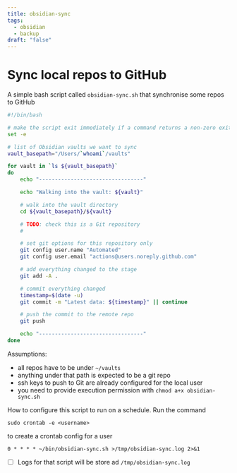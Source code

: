 ```yaml
---
title: obsidian-sync
tags:
  - obsidian
  - backup
draft: "false"
---
```

# Sync local repos to GitHub
A simple bash script called `obsidian-sync.sh` that synchronise some repos to GitHub

```bash
#!/bin/bash

# make the script exit immediately if a command returns a non-zero exit status
set -e

# list of Obsidian vaults we want to sync
vault_basepath="/Users/`whoami`/vaults"

for vault in `ls ${vault_basepath}`
do
    echo "---------------------------------"

    echo "Walking into the vault: ${vault}"

    # walk into the vault directory
    cd ${vault_basepath}/${vault}

    # TODO: check this is a Git repository
    #

    # set git options for this repository only
    git config user.name "Automated"
    git config user.email "actions@users.noreply.github.com"

    # add everything changed to the stage
    git add -A .

    # commit everything changed
    timestamp=$(date -u)
    git commit -m "Latest data: ${timestamp}" || continue

    # push the commit to the remote repo
    git push

    echo "---------------------------------"
done
```

Assumptions:
- all repos have to be under `~/vaults`
- anything under that path is expected to be a git repo
- ssh keys to push to Git are already configured for the local user
- you need to provide execution permission with `chmod a+x obsidian-sync.sh`

How to configure this script to run on a schedule. Run the command

```
sudo crontab -e <username>
```

to create a crontab config for a user

```
0 * * * * ~/bin/obsidian-sync.sh >/tmp/obsidian-sync.log 2>&1
```

- [ ] Logs for that script will be store ad `/tmp/obsidian-sync.log`